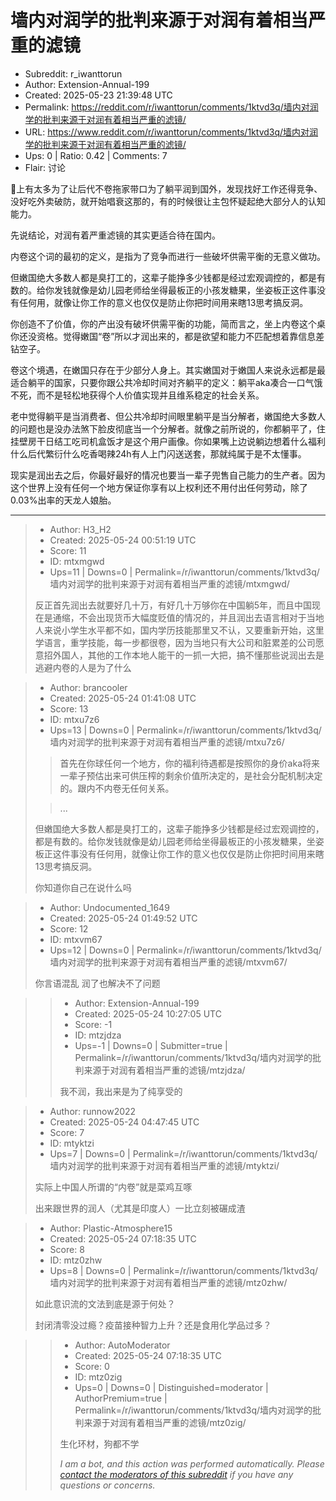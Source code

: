 # 墙内对润学的批判来源于对润有着相当严重的滤镜

- Subreddit: r_iwanttorun
- Author: Extension-Annual-199
- Created: 2025-05-23 21:39:48 UTC
- Permalink: https://reddit.com/r/iwanttorun/comments/1ktvd3q/墙内对润学的批判来源于对润有着相当严重的滤镜/
- URL: https://www.reddit.com/r/iwanttorun/comments/1ktvd3q/墙内对润学的批判来源于对润有着相当严重的滤镜/
- Ups: 0 | Ratio: 0.42 | Comments: 7
- Flair: 讨论


🍠上有太多为了让后代不卷拖家带口为了躺平润到国外，发现找好工作还得竞争、没好吃外卖破防，就开始唱衰这那的，有的时候很让主包怀疑起绝大部分人的认知能力。

先说结论，对润有着严重滤镜的其实更适合待在国内。

内卷这个词的最初的定义，是指为了竞争而进行一些破坏供需平衡的无意义做功。

但嫩国绝大多数人都是臭打工的，这辈子能挣多少钱都是经过宏观调控的，都是有数的。给你发钱就像是幼儿园老师给坐得最板正的小孩发糖果，坐姿板正这件事没有任何用，就像让你工作的意义也仅仅是防止你把时间用来瞎13思考搞反洞。

你创造不了价值，你的产出没有破坏供需平衡的功能，简而言之，坐上内卷这个桌你还没资格。觉得嫩国“卷”所以才润出来的，都是欲望和能力不匹配想着靠信息差钻空子。

卷这个境遇，在嫩国只存在于少部分人身上。其实嫩国对于嫩国人来说永远都是最适合躺平的国家，只要你跟公共冷却时间对齐躺平的定义：躺平aka凑合一口气饿不死，而不是轻松地获得个人价值实现并且维系稳定的社会关系。

老中觉得躺平是当消费者、但公共冷却时间眼里躺平是当分解者，嫩国绝大多数人的问题也是没办法煞下脸皮彻底当一个分解者。就像之前所说的，你都躺平了，住挂壁房干日结工吃司机盒饭才是这个用户画像。你如果嘴上边说躺边想着什么福利什么后代繁衍什么吃香喝辣24h有人上门闪送送套，那就纯属于是不太懂事。

现实是润出去之后，你最好最好的情况也要当一辈子兜售自己能力的生产者。因为这个世界上没有任何一个地方保证你享有以上权利还不用付出任何劳动，除了0.03%出率的天龙人娘胎。


---

> - Author: H3_H2
> - Created: 2025-05-24 00:51:19 UTC
> - Score: 11
> - ID: mtxmgwd
> - Ups=11 | Downs=0 | Permalink=/r/iwanttorun/comments/1ktvd3q/墙内对润学的批判来源于对润有着相当严重的滤镜/mtxmgwd/
>
> 反正首先润出去就要好几十万，有好几十万够你在中国躺5年，而且中国现在是通缩，不会出现货币大幅度贬值的情况的，并且润出去语言相对于当地人来说小学生水平都不如，国内学历技能那里又不认，又要重新开始，这里学语言，重学技能，每一步都很卷，因为当地只有大公司和脏累差的公司愿意招外国人，其他的工作本地人能干的一抓一大把，搞不懂那些说润出去是逃避内卷的人是为了什么

> - Author: brancooler
> - Created: 2025-05-24 01:41:08 UTC
> - Score: 13
> - ID: mtxu7z6
> - Ups=13 | Downs=0 | Permalink=/r/iwanttorun/comments/1ktvd3q/墙内对润学的批判来源于对润有着相当严重的滤镜/mtxu7z6/
>
> >首先在你球任何一个地方，你的福利待遇都是按照你的身价aka将来一辈子预估出来可供压榨的剩余价值所决定的，是社会分配机制决定的。跟内不内卷无任何关系。
> 
> >...
> 
> >  
> 但嫩国绝大多数人都是臭打工的，这辈子能挣多少钱都是经过宏观调控的，都是有数的。给你发钱就像是幼儿园老师给坐得最板正的小孩发糖果，坐姿板正这件事没有任何用，就像让你工作的意义也仅仅是防止你把时间用来瞎13思考搞反洞。
> 
> 你知道你自己在说什么吗

> - Author: Undocumented_1649
> - Created: 2025-05-24 01:49:52 UTC
> - Score: 12
> - ID: mtxvm67
> - Ups=12 | Downs=0 | Permalink=/r/iwanttorun/comments/1ktvd3q/墙内对润学的批判来源于对润有着相当严重的滤镜/mtxvm67/
>
> 你言语混乱 润了也解决不了问题

>> - Author: Extension-Annual-199
>> - Created: 2025-05-24 10:27:05 UTC
>> - Score: -1
>> - ID: mtzjdza
>> - Ups=-1 | Downs=0 | Submitter=true | Permalink=/r/iwanttorun/comments/1ktvd3q/墙内对润学的批判来源于对润有着相当严重的滤镜/mtzjdza/
>>
>> 我不润，我出来是为了纯享受的

> - Author: runnow2022
> - Created: 2025-05-24 04:47:45 UTC
> - Score: 7
> - ID: mtyktzi
> - Ups=7 | Downs=0 | Permalink=/r/iwanttorun/comments/1ktvd3q/墙内对润学的批判来源于对润有着相当严重的滤镜/mtyktzi/
>
> 实际上中国人所谓的“内卷”就是菜鸡互啄
> 
> 出来跟世界的润人（尤其是印度人）一比立刻被碾成渣

> - Author: Plastic-Atmosphere15
> - Created: 2025-05-24 07:18:35 UTC
> - Score: 8
> - ID: mtz0zhw
> - Ups=8 | Downs=0 | Permalink=/r/iwanttorun/comments/1ktvd3q/墙内对润学的批判来源于对润有着相当严重的滤镜/mtz0zhw/
>
> 如此意识流的文法到底是源于何处？
> 
> 封闭清零没过瘾？疫苗接种智力上升？还是食用化学品过多？

>> - Author: AutoModerator
>> - Created: 2025-05-24 07:18:35 UTC
>> - Score: 0
>> - ID: mtz0zig
>> - Ups=0 | Downs=0 | Distinguished=moderator | AuthorPremium=true | Permalink=/r/iwanttorun/comments/1ktvd3q/墙内对润学的批判来源于对润有着相当严重的滤镜/mtz0zig/
>>
>> 生化环材，狗都不学
>> 
>> *I am a bot, and this action was performed automatically. Please [contact the moderators of this subreddit](/message/compose/?to=/r/iwanttorun) if you have any questions or concerns.*
